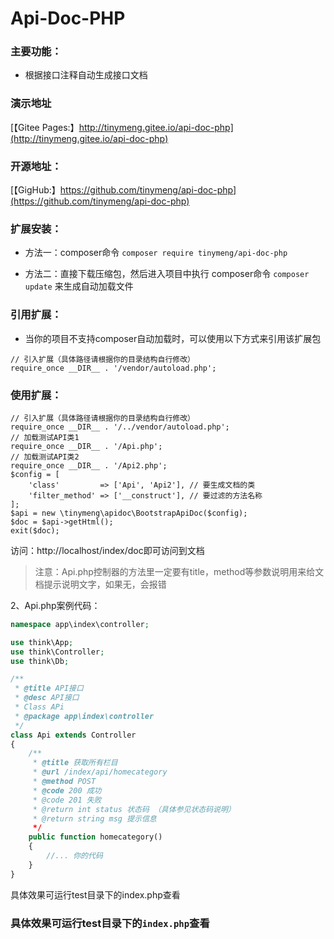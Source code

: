 # Api-Doc-PHP

### 主要功能：

+ 根据接口注释自动生成接口文档

### 演示地址

[【Gitee Pages:】http://tinymeng.gitee.io/api-doc-php](http://tinymeng.gitee.io/api-doc-php)

### 开源地址：

[【GigHub:】https://github.com/tinymeng/api-doc-php](https://github.com/tinymeng/api-doc-php)
    
### 扩展安装：

+ 方法一：composer命令 `composer require tinymeng/api-doc-php`

+ 方法二：直接下载压缩包，然后进入项目中执行 composer命令 `composer update` 来生成自动加载文件

### 引用扩展：

+ 当你的项目不支持composer自动加载时，可以使用以下方式来引用该扩展包

```
// 引入扩展（具体路径请根据你的目录结构自行修改）
require_once __DIR__ . '/vendor/autoload.php';
```

### 使用扩展：

```
// 引入扩展（具体路径请根据你的目录结构自行修改）
require_once __DIR__ . '/../vendor/autoload.php';
// 加载测试API类1
require_once __DIR__ . '/Api.php';
// 加载测试API类2
require_once __DIR__ . '/Api2.php'; 
$config = [
    'class'         => ['Api', 'Api2'], // 要生成文档的类
    'filter_method' => ['__construct'], // 要过滤的方法名称
];
$api = new \tinymeng\apidoc\BootstrapApiDoc($config);
$doc = $api->getHtml();
exit($doc);
```

访问：http://localhost/index/doc即可访问到文档

> 注意：Api.php控制器的方法里一定要有title，method等参数说明用来给文档提示说明文字，如果无，会报错

2、Api.php案例代码：

```php
namespace app\index\controller;

use think\App;
use think\Controller;
use think\Db;

/**
 * @title API接口
 * @desc API接口
 * Class APi
 * @package app\index\controller
 */
class Api extends Controller
{
    /**
     * @title 获取所有栏目
     * @url /index/api/homecategory
     * @method POST
     * @code 200 成功
     * @code 201 失败
     * @return int status 状态码 （具体参见状态码说明）
     * @return string msg 提示信息
     */
    public function homecategory()
    {
        //... 你的代码
    }
}
```

具体效果可运行test目录下的index.php查看

### 具体效果可运行test目录下的`index.php`查看